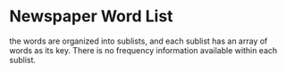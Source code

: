 # Newspaper Word List

the words are organized into sublists, and each sublist has an array of words as
its key. There is no frequency information available within each sublist.
